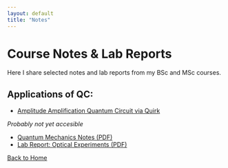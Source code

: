 ```yaml
---
layout: default
title: "Notes"
---
```


# Course Notes & Lab Reports

Here I share selected notes and lab reports from my BSc and MSc courses.

## Applications of QC:
- [Amplitude Amplification Quantum Circuit via Quirk](AmplitudeAmplificationExample.html)

*Probably not yet accesible*
- [Quantum Mechanics Notes (PDF)](files/quantum_notes.pdf)
- [Lab Report: Optical Experiments (PDF)](files/optics_lab.pdf)


[Back to Home](index.md)
